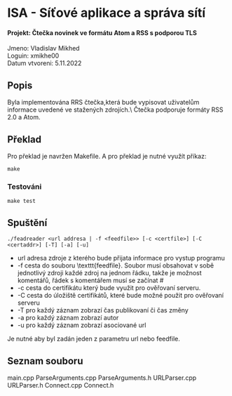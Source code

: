 # ISA - Síťové aplikace a správa sítí
#### Projekt: Čtečka novinek ve formátu Atom a RSS s podporou TLS

Jmeno: Vladislav Mikhed  
Loguin: xmikhe00  
Datum vtvoreni: 5.11.2022


## Popis
Byla implementována RRS čtečka,která bude vypisovat uživatelům informace uvedené ve stažených zdrojích.\\
Čtečka podporuje formáty RSS 2.0 a Atom.
## Překlad
Pro překlad je navržen Makefile. A pro překlad je nutné využít příkaz:
```
make
```
### Testováni
```
make test
```


## Spuštění
```
./feadreader <url addresa | -f <feedfile>> [-c <certfile>] [-C <certaddr>] [-T] [-a] [-u]
```

- url adresa zdroje z kterého bude přijata informace pro vystup programu  
- -f <feedfile> cesta do souboru \texttt{feedfile}. Soubor musí obsahovat v sobě jednotlivý zdroji každé zdroj na jednom řádku, takže je možnost komentářů, řádek s komentářem musí se začínat #  
- -c <certfile> cesta do certifikátu který bude využit pro ověřovaní serveru.  
- -C <certaddr> cesta do úložiště certifikátů, které bude možné použit pro ověřovaní serveru  
- -T pro každý záznam zobrazí čas publikovaní či čas změny  
- -a pro každý záznam zobrazí autor  
- -u pro každý záznam zobrazí asociované url

Je nutné aby byl zadán jeden z parametru url nebo feedfile.

## Seznam souboru
main.cpp
ParseArguments.cpp
ParseArguments.h
URLParser.cpp
URLParser.h
Connect.cpp
Connect.h
